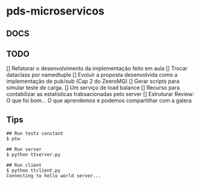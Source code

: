 # pds-microservicos

## DOCS

## TODO
[] Refatorar o desenvolvimento da implementação feito em aula
    [] Trocar dataclass por namedtuple
[] Evoluir a proposta desenvolvida como a implementação de pub/sub (Cap 2 do ZeeroMQ)
[] Gerar scripts para simular teste de carga.
[] Um serviço de load balance
[] Recurso para contabilizar as estatísticas trabsacionadas pelo server
[] Estruturar Review: 
    O que foi bom...
    O que aprendemos e podemos compartilhar com a galera

## Tips
```
## Run tests constant
$ ptw

## Run server
$ python ttserver.py

## Run client
$ python ttclient.py 
Connecting to hello world server...


```
